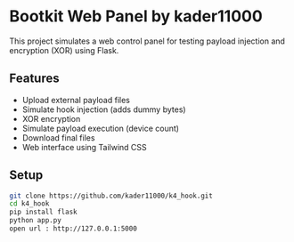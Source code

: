 # Bootkit Web Panel by kader11000

This project simulates a web control panel for testing payload injection and encryption (XOR) using Flask.

## Features

- Upload external payload files
- Simulate hook injection (adds dummy bytes)
- XOR encryption
- Simulate payload execution (device count)
- Download final files
- Web interface using Tailwind CSS

## Setup

```bash
git clone https://github.com/kader11000/k4_hook.git
cd k4_hook
pip install flask
python app.py
open url : http://127.0.0.1:5000
